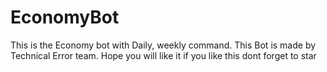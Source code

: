 # EconomyBot
This is the Economy bot with Daily, weekly command. This Bot is made by Technical Error team. Hope you will like it if you like this dont forget to star
